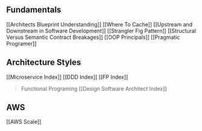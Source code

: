 ## Fundamentals
[[Architects Blueprint Understanding]]
[[Where To Cache]]
[[Upstream and Downstream in Software Development]]
[[Strangler Fig Pattern]]
[[Structural Versus Semantic Contract Breakages]]
[[OOP Principals]]
[[Pragmatic Programer]]
## Architecture Styles
[[Microservice Index]]
[[DDD Index]]
[[FP Index]] 
>  Functional Programing
[[Design Software Architect Index]]
## AWS
[[AWS Scale]]
